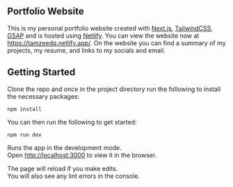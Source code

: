 ## Portfolio Website

This is my personal portfolio website created with [Next.js](https://nextjs.org/), [TailwindCSS](https://tailwindcss.com/), [GSAP](https://gsap.com/) and is hosted using [Netlify](https://www.netlify.com/). You can view the website now at https://tamzeedq.netlify.app/. On the website you can find a summary of my projects, my resume, and links to my socials and email.

## Getting Started

Clone the repo and once in the project directory run the following to install the necessary packages:

```
npm install
``` 

You can then run the following to get started:

``` 
npm run dev 
```

Runs the app in the development mode.\
Open [http://localhost:3000](http://localhost:3000) to view it in the browser.

The page will reload if you make edits.\
You will also see any lint errors in the console.




